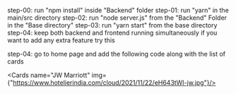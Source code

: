 step-00: run "npm install" inside "Backend" folder
step-01: run "yarn" in the main/src directory 
step-02: run "node server.js" from the "Backend" Folder in the "Base directory"
step-03: run "yarn start" from the base directory
step-04: keep both backend and frontend running simultaneously
 if you want to add any extra feature try this

step-04: go to home page and add the following code along with the list of cards
      <Div>
    <Cards name="JW Marriott" img={"https://www.hotelierindia.com/cloud/2021/11/22/eH643tWI-jw.jpg"}/>
      </Div>